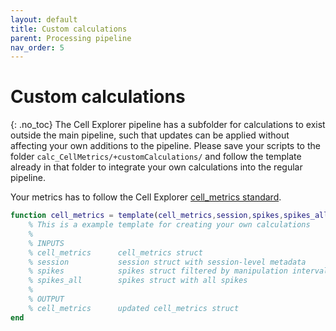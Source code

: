 ```yaml
---
layout: default
title: Custom calculations
parent: Processing pipeline
nav_order: 5
---
```

# Custom calculations
{: .no_toc}
The Cell Explorer pipeline has a subfolder for calculations to exist outside the main pipeline, such that updates can be applied without affecting your own additions to the pipeline. Please save your scripts to the folder `calc_CellMetrics/+customCalculations/` and follow the template already in that folder to integrate your own calculations into the regular pipeline.

Your metrics has to follow the Cell Explorer [cell_metrics standard]({{"/pipeline/your-own-metrics/"|absolute_url}}).

```m
function cell_metrics = template(cell_metrics,session,spikes,spikes_all)
    % This is a example template for creating your own calculations
    %
    % INPUTS
    % cell_metrics      cell_metrics struct
    % session           session struct with session-level metadata
    % spikes            spikes struct filtered by manipulation intervals
    % spikes_all        spikes struct with all spikes
    %
    % OUTPUT
    % cell_metrics      updated cell_metrics struct
end
```
